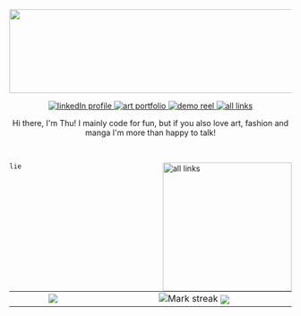 <img src="https://wallpapers.com/images/hd/pink-solid-color-625ntfjzqib0tpk2.jpg" height="150" width="2000"/>

<p align="center"> 
<a href="https://linkedin.com/in/ongoreba">
<picture>
  <source media="(prefers-color-scheme: dark)" srcset="https://img.icons8.com/?size=40&id=8808&format=png&color=ffceeb">
  <img alt="linkedIn profile" src="https://img.icons8.com/?size=40&id=8808&format=png&color=c33c82">
</picture>
</a>
<a href="https://ongoreba.artstation.com/">
<picture>
  <source media="(prefers-color-scheme: dark)" srcset="https://img.icons8.com/?size=40&id=pB77uEobJRjy&format=png&color=ffceeb">
  <img alt="art portfolio" src="https://img.icons8.com/?size=40&id=pB77uEobJRjy&format=png&color=c33c82">
</picture>
</a>
<a href="https://vimeo.com/907978064">
<picture>
  <source media="(prefers-color-scheme: dark)" srcset="https://img.icons8.com/?size=40&id=38250&format=png&color=ffceeb">
  <img alt="demo reel" src="https://img.icons8.com/?size=40&id=38250&format=png&color=c33c82">
</picture>
</a>
<a href="https://ongoreba.carrd.co/">
<picture>
  <source media="(prefers-color-scheme: dark)"
  srcset="https://img.icons8.com/?size=40&id=0GU4b5gZ4PdA&format=png&color=ffceeb">
  <img alt="all links" src="https://img.icons8.com/?size=40&id=0GU4b5gZ4PdA&format=png&color=c33c82">
</picture>
</a>
</p>

<div align="center">
  Hi there, I'm Thu! I mainly code for fun, but if you also love art, fashion and manga I'm more than happy to talk!
</div>

</p>
<br/>
</p>
<a href="https://ongoreba.carrd.co/">
<picture>
  <source media="(prefers-color-scheme: dark)"
  srcset="https://imgs.michaels.com/MAM/assets/1/5E3C12034D34434F8A9BAAFDDF0F8E1B/img/F7273A8BEB8B485CB58A8631B9FF2687/10595312_30.jpg">
  <img align="right" alt="all links" width="230" src="https://imgs.michaels.com/MAM/assets/1/5E3C12034D34434F8A9BAAFDDF0F8E1B/img/F7273A8BEB8B485CB58A8631B9FF2687/10595312_30.jpg">
</picture>
</a>

```
lie 









```

</p>
 
<table border="0">
<tr border="0">
<td width="300" align="center">
<img  align="center"  src="https://imgs.michaels.com/MAM/assets/1/5E3C12034D34434F8A9BAAFDDF0F8E1B/img/F7273A8BEB8B485CB58A8631B9FF2687/10595312_30.jpg"/>
</td>

<td width="700" align="center">
<img  title="lieeeeeeeeeee" alt="Mark streak" src="https://img.freepik.com/free-photo/aesthetic-wallpaper-pink-smoke-background_53876-138232.jpg" />
<img  align="center"  src="https://encrypted-tbn0.gstatic.com/images?q=tbn:ANd9GcRFUot4_TVMPqYJOdJDUdzUKZzHyZEWuFvtsA&s" />
</td>
</tr>
</table>
<!--
**ongoreba/ongoreba** is a ✨ _special_ ✨ repository because its `README.md` (this file) appears on your GitHub profile.

Here are some ideas to get you started:

- 🔭 I’m currently working on ...
- 🌱 I’m currently learning ...
- 👯 I’m looking to collaborate on ...
- 🤔 I’m looking for help with ...
- 💬 Ask me about ...
- 📫 How to reach me: ...
- 😄 Pronouns: ...
- ⚡ Fun fact: ...
-->
